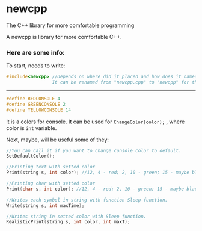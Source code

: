 # newcpp
The C++ library for more comfortable programming

A newcpp is library for more comfortable C++.

<h3>Here are some info:</h3>
To start, needs to write:

```C++
#include<newcpp> //Depends on where did it placed and how does it named. \
                 It can be renamed from "newcpp.cpp" to "newcpp" for this line to be true.
```
<hr>

```C++
#define REDCONSOLE 4
#define GREENCONSOLE 2
#define YELLOWCONSOLE 14
```


it is a colors for console. It can be used for
`ChangeColor(color);`
, where color is `int` variable.

Next, maybe, will be useful some of they:

```C++
//You can call it if you want to change console color to default.
SetDefaultColor(); 

//Printing text with setted color
Print(string s, int color); //12, 4 - red; 2, 10 - green; 15 - maybe black; 14 - yellow

//Printing char with setted color
Print(char s, int color); //12, 4 - red; 2, 10 - green; 15 - maybe black; 14 - yellow

//Writes each symbol in string with function Sleep function.
Write(string s, int maxTime);

//Writes string in setted color with Sleep function.
RealisticPrint(string s, int color, int maxT);
```
